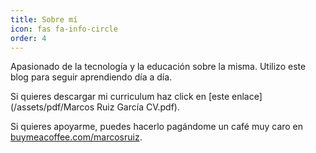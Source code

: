 ```yaml
---
title: Sobre mí
icon: fas fa-info-circle
order: 4
---
```


Apasionado de la tecnología y la educación sobre la misma. Utilizo este blog para seguir aprendiendo día a día.

Si quieres descargar mi curriculum haz click en [este enlace](/assets/pdf/Marcos Ruiz García CV.pdf).

Si quieres apoyarme, puedes hacerlo pagándome un café muy caro en [buymeacoffee.com/marcosruiz](https://www.buymeacoffee.com/marcosruiz).
